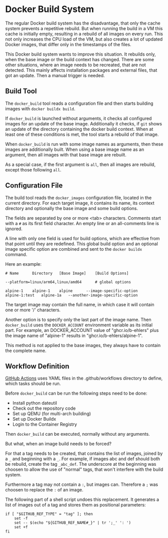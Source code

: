 # Docker Build System

The regular Docker build system has the disadvantage,
that only the cache system prevents a repetitive rebuild.
But when running the build in a VM this cache is initially
empty, resulting in a rebuild of all images on every run.
This not only increases the CPU load of the VM, but also
creates a lot of updated Docker images, that differ only
in the timestamps of the files.

This Docker build system wants to improve this situation.
It rebuilds only, when the base image or the build context
has changed. There are some other situations, where an
image needs to be recreated, that are not detected.
This mainly affects installation packages and external
files, that got an update. Then a manual trigger is needed.


## Build Tool

The `docker_build` tool reads a configuration file and
then starts building images with `docker buildx build`.

If `docker_build` is launched without arguments, it checks
all configured images for an update of the base image.
Additionally it checks, if `git` shows an update of
the directory containing the docker build context.
When at least one of these conditions is met, the tool
starts a rebuild of that image.

When `docker_build` is run with some image names as
arguments, then these images are additionally built.
When using a base image name as an argument, then all
images with that base image are rebuilt.

As a special case, if the first argument is `all`, then
all images are rebuild, except those following `all`.


## Configuration File

The build tool reads the `docker_images` configuration
file, located in the current directory. For each target
image, it contains its name, its context directory and
optionally the base image and some build options.

The fields are separated by one or more \<tab\> characters.
Comments start with a `#` as its first field character.
An empty line or an all-comments line is ignored.

A line with only one field is used for build options,
which are effective from that point until they are redefined.
This global build option and an optional image specific option
are combined and sent to the `docker buildx` command.

Here an example:

```
# Name		Directory	[Base Image]	[Build Options]

--platform=linux/arm64,linux/amd64		# global options

alpine-1	alpine-1	alpine		--image-specific-option
alpine-1:test	alpine-1a	--another-image-specific-option
```

The target image may contain the full name, in which
case it will contain one or more '/' characters.

Another option is to specify only the last part of the
image name. Then `docker_build` uses the `DOCKER_ACCOUNT`
environment variable as its initial part. For example, an
DOCKER_ACCOUNT value of "ghcr.io/b-ehlers" plus the image
name of "alpine-1" results in "ghcr.io/b-ehlers/alpine-1".

This method is not applied to the base images, they always
have to contain the complete name.


## Workflow Definition

[GitHub Actions](https://docs.github.com/en/actions)
uses YAML files in the .github/workflows directory
to define, which tasks should be run.

Before `docker_build` can be run the following steps
need to be done:

* Install python dateutil
* Check out the repository code
* Set up QEMU (for multi-arch building)
* Set up Docker Buildx
* Login to the Container Registry

Then `docker_build` can be executed,
normally without any arguments.

But what, when an image build needs to be forced?

For that a tag needs to be created, that contains the list
of images, joined by a `_` and beginning with a `_`.
For example, if images abc and def should both be
rebuild, create the tag `_abc_def`. The underscore at the
beginning was choosen to allow the use of "normal" tags,
that won't interfere with the build system.

Furthermore a tag may not contain a `:`, but images can.
Therefore a `;` was choosen to replace the `:` of an image.

The following part of a shell script undoes this replacement.
It generates a list of images out of a tag and stores them as
positional parameters:

```
if [ "$GITHUB_REF_TYPE" = "tag" ]; then
	set -f
	set -- $(echo "${GITHUB_REF_NAME#_}" | tr ';_' ': ')
	set +f
fi
```

